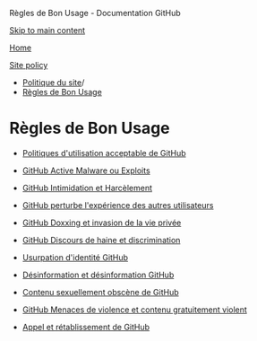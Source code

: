 Règles de Bon Usage - Documentation GitHub

[Skip to main content](#main-content)

[Home](/fr)

[Site policy](/fr/site-policy)

* [Politique du site](/fr/site-policy)/
* [Règles de Bon Usage](/fr/site-policy/acceptable-use-policies)

Règles de Bon Usage
==========

* [Politiques d'utilisation acceptable de GitHub](/fr/site-policy/acceptable-use-policies/github-acceptable-use-policies)

* [GitHub Active Malware ou Exploits](/fr/site-policy/acceptable-use-policies/github-active-malware-or-exploits)

* [GitHub Intimidation et Harcèlement](/fr/site-policy/acceptable-use-policies/github-bullying-and-harassment)

* [GitHub perturbe l'expérience des autres utilisateurs](/fr/site-policy/acceptable-use-policies/github-disrupting-the-experience-of-other-users)

* [GitHub Doxxing et invasion de la vie privée](/fr/site-policy/acceptable-use-policies/github-doxxing-and-invasion-of-privacy)

* [GitHub Discours de haine et discrimination](/fr/site-policy/acceptable-use-policies/github-hate-speech-and-discrimination)

* [Usurpation d'identité GitHub](/fr/site-policy/acceptable-use-policies/github-impersonation)

* [Désinformation et désinformation GitHub](/fr/site-policy/acceptable-use-policies/github-misinformation-and-disinformation)

* [Contenu sexuellement obscène de GitHub](/fr/site-policy/acceptable-use-policies/github-sexually-obscene-content)

* [GitHub Menaces de violence et contenu gratuitement violent](/fr/site-policy/acceptable-use-policies/github-threats-of-violence-and-gratuitously-violent-content)

* [Appel et rétablissement de GitHub](/fr/site-policy/acceptable-use-policies/github-appeal-and-reinstatement)
